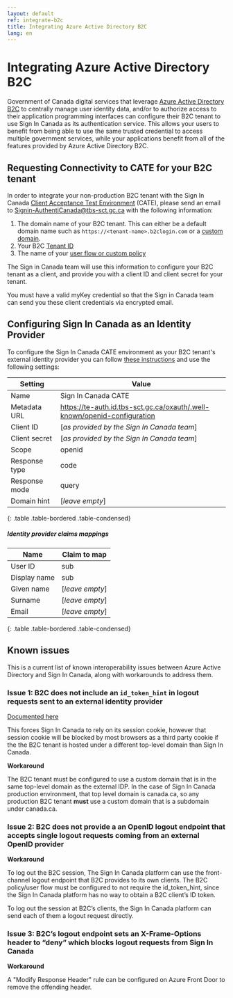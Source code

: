 ```yaml
---
layout: default
ref: integrate-b2c
title: Integrating Azure Active Directory B2C
lang: en
---
```

# Integrating Azure Active Directory B2C

Government of Canada digital services that leverage [Azure Active Directory
B2C](https://docs.microsoft.com/en-us/azure/active-directory-b2c/overview) to
centrally manage user identity data, and/or to authorize access to their
application programming interfaces can configure their B2C tenant to use
Sign In Canada as its authentication service. This allows your users to benefit from
being able to use the same trusted credential to access multiple government services,
while your applications benefit from all of the features provided by Azure Active
Directory B2C.

## Requesting Connectivity to CATE for your B2C tenant

In order to integrate your non-production B2C tenant with the Sign In Canada
[Client Acceptance Test Environment](../discover/cate.html) (CATE), please send
an email to <Signin-AuthentiCanada@tbs-sct.gc.ca> with the following information:

1. The domain name of your B2C tenant. This can either be a default domain name
   such as `https://<tenant-name>.b2clogin.com` or a [custom
   domain](https://docs.microsoft.com/en-us/azure/active-directory-b2c/custom-domain?pivots=b2c-user-flow).
2. Your B2C [Tenant ID](https://docs.microsoft.com/en-us/azure/active-directory-b2c/tenant-management#get-your-tenant-id)
3. The name of your [user flow or custom policy](https://docs.microsoft.com/en-us/azure/active-directory-b2c/add-sign-up-and-sign-in-policy?pivots=b2c-user-flow)

The Sign in Canada team will use this information to configure your B2C tenant
as a client, and provide you with a client ID and client secret for your tenant.

<div class="alert alert-info">
<p>
You must have a valid myKey credential so that the Sign in Canada team can send you these client credentials via encrypted email.
</p>
</div>

## Configuring Sign In Canada as an Identity Provider

To configure the Sign In Canada CATE environment as your B2C tenant's external
identity provider you can follow [these instructions](https://docs.microsoft.com/en-us/azure/active-directory-b2c/identity-provider-generic-openid-connect?pivots=b2c-user-flow#add-the-identity-provider)
and use the following settings:

|Setting           | Value                                                                   |
|------------------|-------------------------------------------------------------------------|
|Name              |Sign In Canada CATE                                                      |
|Metadata URL      |https://te-auth.id.tbs-sct.gc.ca/oxauth/.well-known/openid-configuration |
|Client ID         |[*as provided by the Sign In Canada team*]                               |
|Client secret     |[*as provided by the Sign In Canada team*]                               |
|Scope             |openid                                                                   |
|Response type     |code                                                                     |
|Response mode     |query                                                                    |
|Domain hint       |[*leave empty*]                                                          |
{: .table .table-bordered .table-condensed}

##### Identity provider claims mappings

|Name           | Claim to map     |
|---------------|------------------|
|User ID        | sub              |
|Display name   | sub              |
|Given name     | [*leave empty*]  |
|Surname        | [*leave empty*]  |
|Email          | [*leave empty*]  |
{: .table .table-bordered .table-condensed}

## Known issues

This is a current list of known interoperability issues between Azure Active
Directory and Sign In Canada, along with workarounds to address them.

### Issue 1: B2C does not include an `id_token_hint` in logout requests sent to an external identity provider

[Documented here](https://docs.microsoft.com/en-us/azure/active-directory-b2c/session-behavior?pivots=b2c-custom-policy#sign-out)

This forces Sign In Canada to rely on its session cookie, however that session
cookie will be blocked by most browsers as a third party cookie if the the B2C
tenant is hosted under a different top-level domain than Sign In Canada.

**Workaround**

The B2C tenant must be configured to use a custom domain that is in the same
top-level domain as the external IDP. In the case of Sign In Canada production
environment, that top level domain is canada.ca, so any production B2C tenant
**must** use a custom domain that is a subdomain under canada.ca.

### Issue 2: B2C does not provide a an OpenID logout endpoint that accepts single logout requests coming from an external OpenID provider

**Workaround**

To log out the B2C session, The Sign In Canada platform can use the
front-channel logout endpoint that B2C provides to its own clients. The B2C
policy/user flow must be configured to not require the id_token_hint, since the
Sign In Canada platform has no way to obtain a B2C client’s ID token.

To log out the session at B2C’s clients, the Sign In Canada platform can send
each of them a logout request directly.

### Issue 3: B2C’s logout endpoint sets an X-Frame-Options header to “deny” which blocks logout requests from Sign In Canada

**Workaround**

A "Modify Response Header" rule can be configured on Azure Front Door to remove
the offending header.

